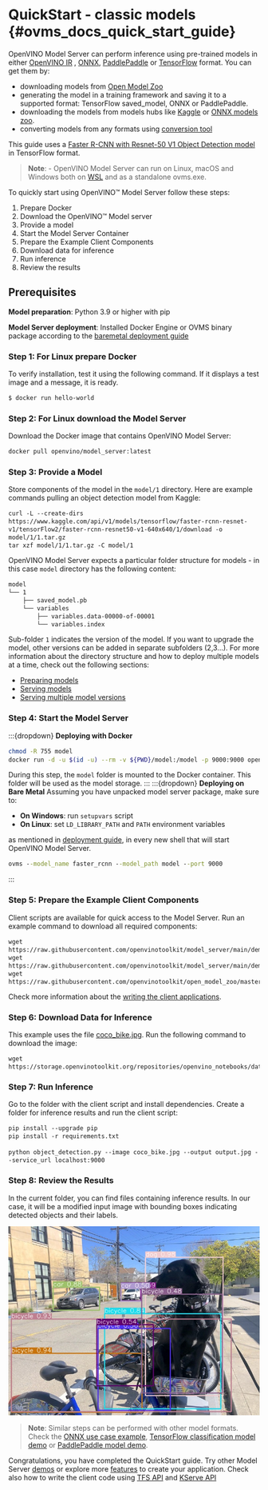 # QuickStart - classic models {#ovms_docs_quick_start_guide}

OpenVINO Model Server can perform inference using pre-trained models in either [OpenVINO IR](https://docs.openvino.ai/2025/documentation/openvino-ir-format/operation-sets.html)
, [ONNX](https://onnx.ai/), [PaddlePaddle](https://github.com/PaddlePaddle/Paddle) or [TensorFlow](https://www.tensorflow.org/) format. You can get them by:

- downloading models from [Open Model Zoo](https://storage.openvinotoolkit.org/repositories/open_model_zoo/)
- generating the model in a training framework and saving it to a supported format: TensorFlow saved_model, ONNX or PaddlePaddle.
- downloading the models from models hubs like [Kaggle](https://www.kaggle.com/models) or [ONNX models zoo](https://github.com/onnx/models).
- converting models from any formats using [conversion tool](https://docs.openvino.ai/2025/openvino-workflow/model-preparation/convert-model-to-ir.html)

This guide uses a [Faster R-CNN with Resnet-50 V1 Object Detection model](https://www.kaggle.com/models/tensorflow/faster-rcnn-resnet-v1/tensorFlow2/faster-rcnn-resnet50-v1-640x640/1) in TensorFlow format.

> **Note**: - OpenVINO Model Server can run on Linux, macOS and Windows both on [WSL](https://docs.microsoft.com/en-us/windows/wsl/) and as a standalone ovms.exe.

To quickly start using OpenVINO™ Model Server follow these steps:
1. Prepare Docker
2. Download the OpenVINO™ Model server
3. Provide a model
4. Start the Model Server Container
5. Prepare the Example Client Components
6. Download data for inference
7. Run inference
8. Review the results

## Prerequisites

**Model preparation**: Python 3.9 or higher with pip 

**Model Server deployment**: Installed Docker Engine or OVMS binary package according to the [baremetal deployment guide](deploying_server_baremetal.md)


### Step 1: For Linux prepare Docker

To verify installation, test it using the following command. If it displays a test image and a message, it is ready.

``` bash
$ docker run hello-world
```

### Step 2: For Linux download the Model Server

Download the Docker image that contains OpenVINO Model Server:

```bash
docker pull openvino/model_server:latest
```

### Step 3: Provide a Model 

Store components of the model in the `model/1` directory. Here are example commands pulling an object detection model from Kaggle:

```console
curl -L --create-dirs https://www.kaggle.com/api/v1/models/tensorflow/faster-rcnn-resnet-v1/tensorFlow2/faster-rcnn-resnet50-v1-640x640/1/download -o model/1/1.tar.gz
tar xzf model/1/1.tar.gz -C model/1
```

OpenVINO Model Server expects a particular folder structure for models - in this case `model` directory has the following content:
```console
model
└── 1
    ├── saved_model.pb
    └── variables
        ├── variables.data-00000-of-00001
        └── variables.index
```

Sub-folder `1` indicates the version of the model. If you want to upgrade the model, other versions can be added in separate subfolders (2,3...).
For more information about the directory structure and how to deploy multiple models at a time, check out the following sections:
- [Preparing models](models_repository.md)
- [Serving models](starting_server.md)
- [Serving multiple model versions](model_version_policy.md)

### Step 4: Start the Model Server
:::{dropdown} **Deploying with Docker**
```bash
chmod -R 755 model
docker run -d -u $(id -u) --rm -v ${PWD}/model:/model -p 9000:9000 openvino/model_server:latest --model_name faster_rcnn --model_path /model --port 9000
```

During this step, the `model` folder is mounted to the Docker container.  This folder will be used as the model storage.
:::
:::{dropdown} **Deploying on Bare Metal**
Assuming you have unpacked model server package, make sure to:

- **On Windows**: run `setupvars` script
- **On Linux**: set `LD_LIBRARY_PATH` and `PATH` environment variables

as mentioned in [deployment guide](deploying_server_baremetal.md), in every new shell that will start OpenVINO Model Server.
```bat
ovms --model_name faster_rcnn --model_path model --port 9000
```
:::
### Step 5: Prepare the Example Client Components

Client scripts are available for quick access to the Model Server. Run an example command to download all required components:

```console
wget https://raw.githubusercontent.com/openvinotoolkit/model_server/main/demos/object_detection/python/object_detection.py
wget https://raw.githubusercontent.com/openvinotoolkit/model_server/main/demos/object_detection/python/requirements.txt
wget https://raw.githubusercontent.com/openvinotoolkit/open_model_zoo/master/data/dataset_classes/coco_91cl.txt
```

Check more information about the [writing the client applications](./writing_app.md).

### Step 6: Download Data for Inference

This example uses the file [coco_bike.jpg](https://storage.openvinotoolkit.org/repositories/openvino_notebooks/data/data/image/coco_bike.jpg). Run the following command to download the image:

```console
wget https://storage.openvinotoolkit.org/repositories/openvino_notebooks/data/data/image/coco_bike.jpg
```

### Step 7: Run Inference

Go to the folder with the client script and install dependencies. Create a folder for inference results and run the client script:

```console
pip install --upgrade pip
pip install -r requirements.txt

python object_detection.py --image coco_bike.jpg --output output.jpg --service_url localhost:9000
```

### Step 8: Review the Results

In the current folder, you can find files containing inference results.
In our case, it will be a modified input image with bounding boxes indicating detected objects and their labels.

![Inference results](quickstart_result.jpeg)

> **Note**: Similar steps can be performed with other model formats. Check the [ONNX use case example](../demos/using_onnx_model/python/README.md),
[TensorFlow classification model demo](../demos/image_classification_using_tf_model/python/README.md)
or [PaddlePaddle model demo](../demos/classification_using_paddlepaddle_model/python/README.md).

Congratulations, you have completed the QuickStart guide. Try other Model Server [demos](../demos/README.md) or explore more [features](features.md) to create your application.
Check also how to write the client code using [TFS API](./clients_tfs.md) and [KServe API](./clients_kfs.md)
